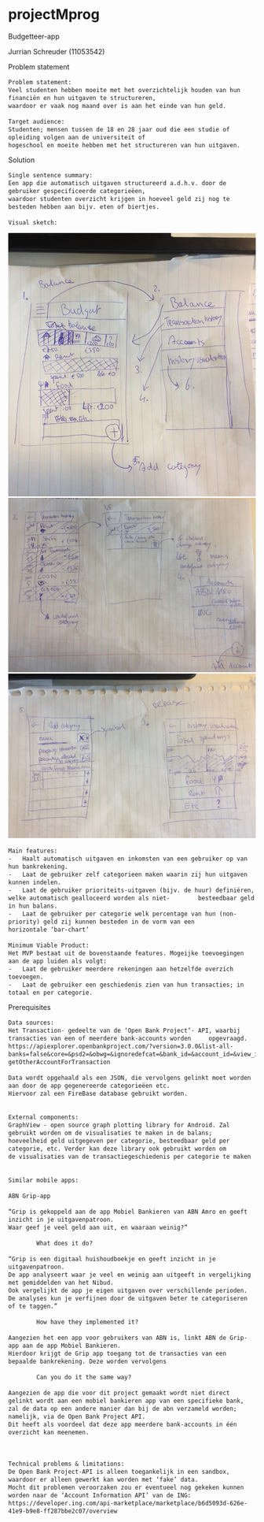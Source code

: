 ﻿# projectMprog
Budgetteer-app

Jurrian Schreuder (11053542)

Problem statement

	Problem statement: 
	Veel studenten hebben moeite met het overzichtelijk houden van hun financiën en hun uitgaven te structureren, 
	waardoor er vaak nog maand over is aan het einde van hun geld. 

	Target audience:  
	Studenten; mensen tussen de 18 en 28 jaar oud die een studie of opleiding volgen aan de universiteit of 
	hogeschool en moeite hebben met het structureren van hun uitgaven. 


Solution

	Single sentence summary:
	Een app die automatisch uitgaven structureerd a.d.h.v. door de gebruiker gespecificeerde categorieëen, 
	waardoor studenten overzicht krijgen in hoeveel geld zij nog te besteden hebben aan bijv. eten of biertjes. 

	Visual sketch: 
  
  
  ![](doc/IMG_0020.JPG)
  ![](doc/IMG_0021.JPG)
  ![](doc/IMG_0022.JPG)
    
  
    Main features: 
	-	Haalt automatisch uitgaven en inkomsten van een gebruiker op van hun bankrekening.
	-	Laat de gebruiker zelf categorieen maken waarin zij hun uitgaven kunnen indelen.
	-	Laat de gebruiker prioriteits-uitgaven (bijv. de huur) definiëren, welke automatisch gealloceerd worden als niet-		 besteedbaar geld in hun balans.
	-	Laat de gebruiker per categorie welk percentage van hun (non-priority) geld zij kunnen besteden in de vorm van een 		   horizontale ‘bar-chart’
	
    Minimum Viable Product: 
	Het MVP bestaat uit de bovenstaande features. Mogeijke toevoegingen aan de app luiden als volgt:  
	-	Laat de gebruiker meerdere rekeningen aan hetzelfde overzich toevoegen. 
	-	Laat de gebruiker een geschiedenis zien van hun transacties; in totaal en per categorie. 



Prerequisites
	
	Data sources: 
	Het Transaction- gedeelte van de ‘Open Bank Project’- API, waarbij transacties van een of meerdere bank-accounts worden 	opgevraagd. 
	https://apiexplorer.openbankproject.com/?version=3.0.0&list-all-banks=false&core=&psd2=&obwg=&ignoredefcat=&bank_id=&account_id=&view_id=&counterparty_id=&transaction_id=#vv1_2_1-getOtherAccountForTransaction

	Data wordt opgehaald als een JSON, die vervolgens gelinkt moet worden aan door de app gegenereerde categorieëen etc.
	Hiervoor zal een FireBase database gebruikt worden. 
	
	
	External components: 
	GraphView - open source graph plotting library for Android. Zal gebruikt worden om de visualisaties te maken in de balans; 
	hoeveelheid geld uitgegeven per categorie, besteedbaar geld per categorie, etc. Verder kan deze library ook gebruikt worden om 
	de visualisaties van de transactiegeschiedenis per categorie te maken
	
	
	Similar mobile apps: 

	ABN Grip-app
		
	“Grip is gekoppeld aan de app Mobiel Bankieren van ABN Amro en geeft inzicht in je uitgavenpatroon. 
	Waar geef je veel geld aan uit, en waaraan weinig?”

	    	What does it do?
			
	“Grip is een digitaal huishoudboekje en geeft inzicht in je uitgavenpatroon. 
	De app analyseert waar je veel en weinig aan uitgeeft in vergelijking met gemiddelden van het Nibud. 
	Ook vergelijkt de app je eigen uitgaven over verschillende perioden. 
	De analyses kun je verfijnen door de uitgaven beter te categoriseren of te taggen.”

	    	How have they implemented it?
			
	Aangezien het een app voor gebruikers van ABN is, linkt ABN de Grip-app aan de app Mobiel Bankieren. 
	Hierdoor krijgt de Grip app toegang tot de transacties van een bepaalde bankrekening. Deze worden vervolgens 

	    	Can you do it the same way?
			
	Aangezien de app die voor dit project gemaakt wordt niet direct gelinkt wordt aan een mobiel bankieren app van een specifieke bank,
	zal de data op een andere manier dan bij de abn verzameld worden; namelijk, via de Open Bank Project API. 
	Dit heeft als voordeel dat deze app meerdere bank-accounts in één overzicht kan meenemen.  
	
	
	
	Technical problems & limitations:
	De Open Bank Project-API is alleen toegankelijk in een sandbox, waardoor er alleen gewerkt kan worden met ‘fake’ data. 
	Mocht dit problemen veroorzaken zou er eventueel nog gekeken kunnen worden naar de ‘Account Information API’ van de ING: 
	https://developer.ing.com/api-marketplace/marketplace/b6d5093d-626e-41e9-b9e8-ff287bbe2c07/overview

	

